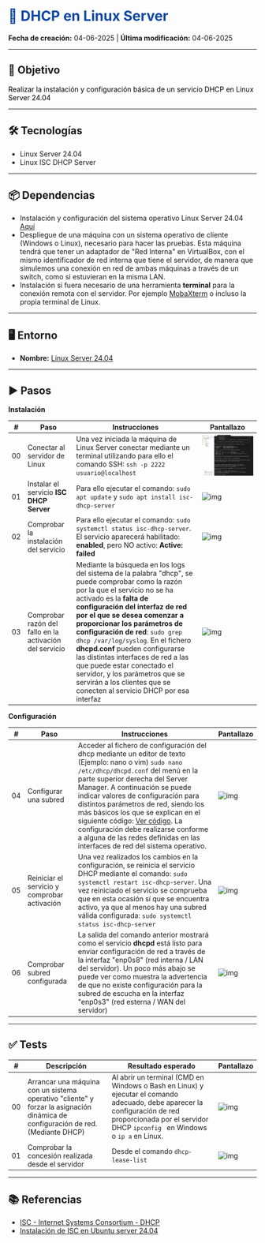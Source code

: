 <h1 style="color:#0d47a1;">📘 DHCP en Linux Server</h1>

<p><strong>Fecha de creación:</strong> 04-06-2025 | <strong>Última modificación:</strong> 04-06-2025</p>

---

## 🎯 Objetivo

<p style="color:#000000;">
  Realizar la instalación y configuración básica de un servicio DHCP en Linux Server 24.04
</p>

---

## 🛠️ Tecnologías

- Linux Server 24.04
- Linux ISC DHCP Server

---

## 📦 Dependencias

- Instalación y configuración del sistema operativo Linux Server 24.04 [Aquí](../../01%20entornos/linux/00%20Linux%20Server2404.md)
- Despliegue de una máquina con un sistema operativo de cliente (Windows o Linux), necesario para hacer las pruebas. Esta máquina tendrá que tener un adaptador de "Red Interna" en VirtualBox, con el mismo identificador de red interna que tiene el servidor, de manera que simulemos una conexión en red de ambas máquinas a través de un switch, como si estuvieran en la misma LAN.
- Instalación si fuera necesario de una herramienta **terminal** para la conexión remota con el servidor. Por ejemplo [MobaXterm](https://mobaxterm.mobatek.net/download.html) o incluso la propia terminal de Linux.

---

## 🖥️ Entorno

- <strong>Nombre:</strong> [Linux Server 24.04](../../01%20entornos/linux/00%20Linux%20Server2404.md)

---

## ▶️ Pasos

**Instalación**

| #  | Paso       | Instrucciones       | Pantallazo    |
|----|------------|---------------------|---------------|
| 00 | Conectar al servidor de Linux | Una vez iniciada la máquina de Linux Server conectar mediante un terminal utilizando para ello el comando SSH: `ssh -p 2222 usuario@localhost`   | ![img](../../01%20entornos/linux/assets/00/00_tests_instalacion_linux_server_2404.png)    |
| 01 | Instalar el servicio **ISC DHCP Server**   | Para ello ejecutar el comando: `sudo apt update` y `sudo apt install isc-dhcp-server`  | ![img](./assets/01/00_instalacion_dhcp_linux_server_24_04.png)   |
| 02 | Comprobar la instalación del servicio   | Para ello ejecutar el comando: `sudo systemctl status isc-dhcp-server`. El servicio aparecerá habilitado: **enabled**, pero NO activo: **Active: failed**  | ![img](./assets/01/01_instalacion_dhcp_linux_server_24_04.png)   |
| 03 | Comprobar razón del fallo en la activación del servicio   | Mediante la búsqueda en los logs del sistema de la palabra "dhcp", se puede comprobar como la razón por la que el servicio no se ha activado es la **falta de configuración del interfaz de red por el que se desea comenzar a proporcionar los parámetros de configuración de red**: `sudo grep dhcp /var/log/syslog`. En el fichero **dhcpd.conf** pueden configurarse las distintas interfaces de red a las que puede estar conectado el servidor, y los parámetros que se servirán a los clientes que se conecten al servicio DHCP por esa interfaz  | ![img](./assets/01/02_instalacion_dhcp_linux_server_24_04.png)   |


**Configuración**

| #  | Paso       | Instrucciones       | Pantallazo    |
|----|------------|---------------------|---------------|
| 04 | Configurar una subred | Acceder al fichero de configuración del dhcp mediante un editor de texto (Ejemplo: nano o vim) `sudo nano /etc/dhcp/dhcpd.conf` del menú en la parte superior derecha del Server Manager. A continuación se puede indicar valores de configuración para distintos parámetros de red, siendo los más básicos los que se explican en el siguiente código: [Ver código](./assets/code/00/configuracion_subred.md). La configuración debe realizarse conforme a alguna de las redes definidas en las interfaces de red del sistema operativo.  | ![img](./assets/01/03_instalacion_dhcp_linux_server_24_04.png)   |
| 05 | Reiniciar el servicio y comprobar activación | Una vez realizados los cambios en la configuración, se reinicia el servicio DHCP mediante el comando: `sudo systemctl restart isc-dhcp-server`. Una vez reiniciado el servicio se comprueba que en esta ocasión sí que se encuentra activo, ya que al menos hay una subred válida configurada: `sudo systemctl status isc-dhcp-server` | ![img](./assets/01/04_instalacion_dhcp_linux_server_24_04.png)   |
| 06 | Comprobar subred configurada | La salida del comando anterior mostrará como el servicio **dhcpd** está listo para enviar configuración de red a través de la interfaz "enp0s8" (red interna / LAN del servidor). Un poco más abajo se puede ver como muestra la advertencia de que no existe configuración para la subred de escucha en la interfaz "enp0s3" (red esterna / WAN del servidor)  | ![img](./assets/01/05_instalacion_dhcp_linux_server_24_04.png)   |
---

## ✅ Tests

| #  | Descripción       | Resultado esperado       | Pantallazo    |
|----|-------------------|--------------------------|---------------|
| 00 | Arrancar una máquina con un sistema operativo "cliente" y forzar la asignación dinámica de configuración de red. (Mediante DHCP)   | Al abrir un terminal (CMD en Windows o Bash en Linux) y ejecutar el comando adecuado, debe aparecer la configuración de red proporcionada por el servidor DHCP  `ipconfig ` en Windows o `ip a` en Linux.  | ![img](./assets/01/00_tests_instalacion_dhcp_linux_server_24_04.png)   |
| 01 | Comprobar la concesión realizada desde el servidor   | Desde el comando `dhcp-lease-list`  | ![img](./assets/01/01_tests_instalacion_dhcp_linux_server_24_04.png)   |

---

## 📚 Referencias

- [ISC - Internet Systems Consortium - DHCP](https://www.isc.org/dhcp/)
- [Instalación de ISC en Ubuntu server 24.04](https://www.youtube.com/watch?v=SaXUV3QptKc)


